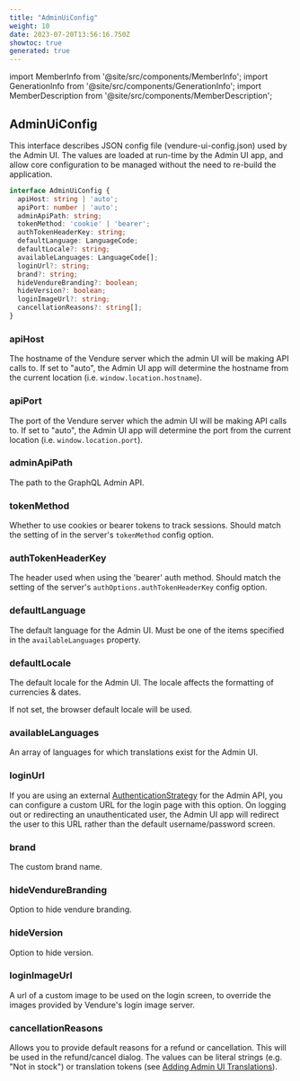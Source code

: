 ```yaml
---
title: "AdminUiConfig"
weight: 10
date: 2023-07-20T13:56:16.750Z
showtoc: true
generated: true
---
```

<!-- This file was generated from the Vendure source. Do not modify. Instead, re-run the "docs:build" script -->
import MemberInfo from '@site/src/components/MemberInfo';
import GenerationInfo from '@site/src/components/GenerationInfo';
import MemberDescription from '@site/src/components/MemberDescription';


## AdminUiConfig

<GenerationInfo sourceFile="packages/common/src/shared-types.ts" sourceLine="214" packageName="@vendure/common" />

This interface describes JSON config file (vendure-ui-config.json) used by the Admin UI.
The values are loaded at run-time by the Admin UI app, and allow core configuration to be
managed without the need to re-build the application.

```ts title="Signature"
interface AdminUiConfig {
  apiHost: string | 'auto';
  apiPort: number | 'auto';
  adminApiPath: string;
  tokenMethod: 'cookie' | 'bearer';
  authTokenHeaderKey: string;
  defaultLanguage: LanguageCode;
  defaultLocale?: string;
  availableLanguages: LanguageCode[];
  loginUrl?: string;
  brand?: string;
  hideVendureBranding?: boolean;
  hideVersion?: boolean;
  loginImageUrl?: string;
  cancellationReasons?: string[];
}
```

### apiHost

<MemberInfo kind="property" type="string | 'auto'" default="'http://localhost'"   />

The hostname of the Vendure server which the admin UI will be making API calls
to. If set to "auto", the Admin UI app will determine the hostname from the
current location (i.e. `window.location.hostname`).
### apiPort

<MemberInfo kind="property" type="number | 'auto'" default="3000"   />

The port of the Vendure server which the admin UI will be making API calls
to. If set to "auto", the Admin UI app will determine the port from the
current location (i.e. `window.location.port`).
### adminApiPath

<MemberInfo kind="property" type="string" default="'admin-api'"   />

The path to the GraphQL Admin API.
### tokenMethod

<MemberInfo kind="property" type="'cookie' | 'bearer'" default="'cookie'"   />

Whether to use cookies or bearer tokens to track sessions.
Should match the setting of in the server's `tokenMethod` config
option.
### authTokenHeaderKey

<MemberInfo kind="property" type="string" default="'vendure-auth-token'"   />

The header used when using the 'bearer' auth method. Should match the
setting of the server's `authOptions.authTokenHeaderKey` config
option.
### defaultLanguage

<MemberInfo kind="property" type="<a href='/typescript-api/common/language-code#languagecode'>LanguageCode</a>" default="<a href='/typescript-api/common/language-code#languagecode'>LanguageCode</a>.en"   />

The default language for the Admin UI. Must be one of the
items specified in the `availableLanguages` property.
### defaultLocale

<MemberInfo kind="property" type="string"   />

The default locale for the Admin UI. The locale affects the formatting of
currencies & dates.

If not set, the browser default locale will be used.
### availableLanguages

<MemberInfo kind="property" type="<a href='/typescript-api/common/language-code#languagecode'>LanguageCode</a>[]"   />

An array of languages for which translations exist for the Admin UI.
### loginUrl

<MemberInfo kind="property" type="string"   />

If you are using an external <a href='/typescript-api/auth/authentication-strategy#authenticationstrategy'>AuthenticationStrategy</a> for the Admin API, you can configure
a custom URL for the login page with this option. On logging out or redirecting an unauthenticated
user, the Admin UI app will redirect the user to this URL rather than the default username/password
screen.
### brand

<MemberInfo kind="property" type="string"   />

The custom brand name.
### hideVendureBranding

<MemberInfo kind="property" type="boolean" default="false"   />

Option to hide vendure branding.
### hideVersion

<MemberInfo kind="property" type="boolean" default="false"   />

Option to hide version.
### loginImageUrl

<MemberInfo kind="property" type="string"  since="1.9.0"  />

A url of a custom image to be used on the login screen, to override the images provided by Vendure's login image server.
### cancellationReasons

<MemberInfo kind="property" type="string[]" default="['order.cancel-reason-customer-request', 'order.cancel-reason-not-available']"  since="1.5.0"  />

Allows you to provide default reasons for a refund or cancellation. This will be used in the
refund/cancel dialog. The values can be literal strings (e.g. "Not in stock") or translation
tokens (see [Adding Admin UI Translations](/docs/plugins/extending-the-admin-ui/adding-ui-translations/)).

